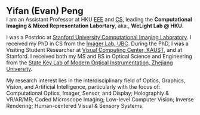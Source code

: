 <span style="font-size: 1.7em; font-weight: bold;">**Yifan (Evan) Peng**</span><br>
I am an Assistant Professor at HKU [EEE](https://www.eee.hku.hk/) and [CS](https://cs.hku.hk/), leading the **Computational Imaging & Mixed Representation Labortary**, aka., **WeLight Lab @ HKU**.

I was a Postdoc at [Stanford University Computational Imaging Laboratory](http://computationalimaging.org/). I received my PhD in CS from the [Imager Lab, UBC](https://www.cs.ubc.ca/labs/imager/imager.php). During the PhD, I was a Visiting Student Researcher at [Visual Computing Center, KAUST](https://cemse.kaust.edu.sa/vcc/), and at Stanford. I received both my MS and BS in Optical Science and Engineering from the [State Key Lab of Modern Optical Instrumentation, Zhejiang University](http://www.moi-lab.zju.edu.cn/).

My research interest lies in the interdisciplinary field of Optics, Graphics, Vision, and Artificial Intelligence, particularly with the focus of: Computational Optics, Imager, Sensor, and Display; Holographiy & VR/AR/MR; Coded Microscope Imaging; Low-level Computer Vision; Inverse Rendering; Human-centered Visual & Sensory Systems.